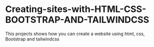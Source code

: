 # Creating-sites-with-HTML-CSS-BOOTSTRAP-AND-TAILWINDCSS
This projects shows how you can create a website using html, css, Bootstrap and tailwindcss
